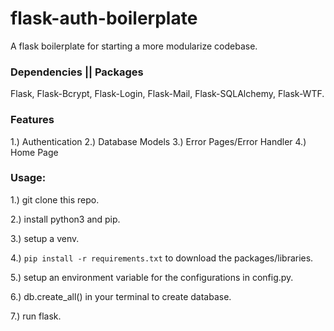 # flask-auth-boilerplate
A flask boilerplate for starting a more modularize codebase.

### Dependencies || Packages
Flask, Flask-Bcrypt, Flask-Login, Flask-Mail, Flask-SQLAlchemy, Flask-WTF.

### Features
1.) Authentication
2.) Database Models
3.) Error Pages/Error Handler
4.) Home Page

### Usage:

1.) git clone this repo.

2.) install python3 and pip.

3.) setup a venv.

4.) `pip install -r requirements.txt` to download the packages/libraries.

5.) setup an environment variable for the configurations in config.py.

6.) db.create_all() in your terminal to create database.

7.) run flask.
